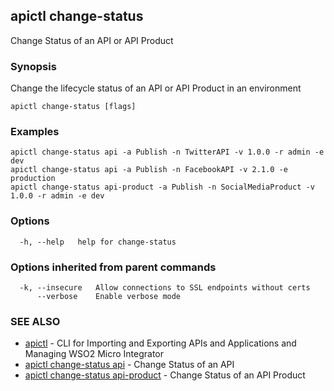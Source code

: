 ## apictl change-status

Change Status of an API or API Product

### Synopsis

Change the lifecycle status of an API or API Product in an environment

```
apictl change-status [flags]
```

### Examples

```
apictl change-status api -a Publish -n TwitterAPI -v 1.0.0 -r admin -e dev
apictl change-status api -a Publish -n FacebookAPI -v 2.1.0 -e production
apictl change-status api-product -a Publish -n SocialMediaProduct -v 1.0.0 -r admin -e dev
```

### Options

```
  -h, --help   help for change-status
```

### Options inherited from parent commands

```
  -k, --insecure   Allow connections to SSL endpoints without certs
      --verbose    Enable verbose mode
```

### SEE ALSO

* [apictl](apictl.md)	 - CLI for Importing and Exporting APIs and Applications and Managing WSO2 Micro Integrator
* [apictl change-status api](apictl_change-status_api.md)	 - Change Status of an API
* [apictl change-status api-product](apictl_change-status_api-product.md)	 - Change Status of an API Product

